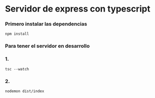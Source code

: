 # Servidor de express con typescript

### Primero instalar las dependencias

```
npm install
```

### Para tener el servidor en desarrollo

### 1.

```
tsc --watch
```

### 2.

```
nodemon dist/index
```
